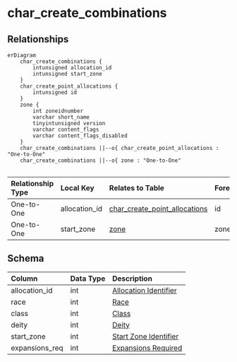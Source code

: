 # char_create_combinations

## Relationships

```mermaid
erDiagram
    char_create_combinations {
        intunsigned allocation_id
        intunsigned start_zone
    }
    char_create_point_allocations {
        intunsigned id
    }
    zone {
        int zoneidnumber
        varchar short_name
        tinyintunsigned version
        varchar content_flags
        varchar content_flags_disabled
    }
    char_create_combinations ||--o{ char_create_point_allocations : "One-to-One"
    char_create_combinations ||--o{ zone : "One-to-One"


```


| Relationship Type | Local Key | Relates to Table | Foreign Key |
| :--- | :--- | :--- | :--- |
| One-to-One | allocation_id | [char_create_point_allocations](../../schema/characters/char_create_point_allocations.md) | id |
| One-to-One | start_zone | [zone](../../schema/zone/zone.md) | zoneidnumber |


## Schema

| Column | Data Type | Description |
| :--- | :--- | :--- |
| allocation_id | int | [Allocation Identifier](char_create_point_allocations.md) |
| race | int | [Race](../../../../server/npc/race-list) |
| class | int | [Class](../../../../server/player/class-list) |
| deity | int | [Deity](../../../../server/player/deity-list) |
| start_zone | int | [Start Zone Identifier](../../../../server/zones/zone-list) |
| expansions_req | int | [Expansions Required](../../../../server/operation/expansion-bitmasks) |

